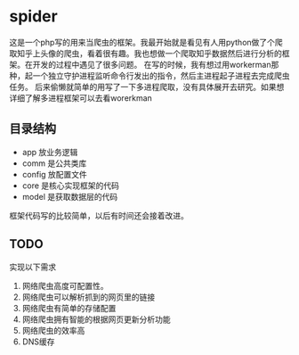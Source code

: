 # spider
这是一个php写的用来当爬虫的框架。我最开始就是看见有人用python做了个爬取知乎上头像的爬虫，看着很有趣。我也想做一个爬取知乎数据然后进行分析的框架。在开发的过程中遇见了很多问题。
在写的时候，我有想过用workerman那种，起一个独立守护进程监听命令行发出的指令，然后主进程起子进程去完成爬虫任务。
后来偷懒就简单的用写了一下多进程爬取，没有具体展开去研究。如果想详细了解多进程框架可以去看worerkman

## 目录结构

- app 放业务逻辑
- comm 是公共类库
- config 放配置文件
- core 是核心实现框架的代码
- model 是获取数据层的代码

框架代码写的比较简单，以后有时间还会接着改进。

## TODO
实现以下需求

1. 网络爬虫高度可配置性。
2. 网络爬虫可以解析抓到的网页里的链接
3. 网络爬虫有简单的存储配置
4. 网络爬虫拥有智能的根据网页更新分析功能
5. 网络爬虫的效率高
6. DNS缓存　

